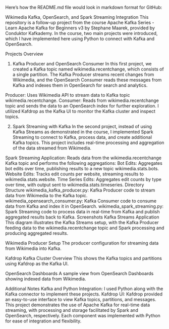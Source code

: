 
Here’s how the README.md file would look in markdown format for GitHub:

Wikimedia Kafka, OpenSearch, and Spark Streaming Integration
This repository is a follow-up project from the course Apache Kafka Series - Learn Apache Kafka for Beginners v3 by Stephane Maarek, provided by Conduktor Kafkademy. In the course, two main projects were introduced, which I have implemented here using Python to connect with Kafka and OpenSearch.

Projects Overview
1. Kafka Producer and OpenSearch Consumer
In this first project, we created a Kafka topic named wikimedia.recentchange, which consists of a single partition. The Kafka Producer streams recent changes from Wikimedia, and the OpenSearch Consumer reads these messages from Kafka and indexes them in OpenSearch for search and analytics.

Producer: Uses Wikimedia API to stream data to Kafka topic wikimedia.recentchange.
Consumer: Reads from wikimedia.recentchange topic and sends the data to an OpenSearch index for further exploration.
I utilized Kafdrop as the Kafka UI to monitor the Kafka cluster and inspect topics.

2. Spark Streaming with Kafka
In the second project, instead of using Kafka Streams as demonstrated in the course, I implemented Spark Streaming to connect to Kafka, process data, and create additional Kafka topics. This project includes real-time processing and aggregation of the data streamed from Wikimedia.

Spark Streaming Application: Reads data from the wikimedia.recentchange Kafka topic and performs the following aggregations:
Bot Edits: Aggregates bot edits over time, publishing results to a new topic wikimedia.stats.bots.
Website Edits: Tracks edit counts per website, streaming results to wikimedia.stats.website.
Time Series Edits: Aggregates edit counts by type over time, with output sent to wikimedia.stats.timeseries.
Directory Structure
wikimedia_kafka_producer.py: Kafka Producer code to stream data from Wikimedia to the Kafka topic.
wikimedia_opensearch_consumer.py: Kafka Consumer code to consume data from Kafka and index it in OpenSearch.
wikimedia_spark_streaming.py: Spark Streaming code to process data in real-time from Kafka and publish aggregated results back to Kafka.
Screenshots
Kafka Streams Application
This diagram illustrates the Kafka Streams setup, with the Kafka Producer feeding data to the wikimedia.recentchange topic and Spark processing and producing aggregated results.



Wikimedia Producer Setup
The producer configuration for streaming data from Wikimedia into Kafka.



Kafdrop Kafka Cluster Overview
This shows the Kafka topics and partitions using Kafdrop as the Kafka UI.



OpenSearch Dashboards
A sample view from OpenSearch Dashboards showing indexed data from Wikimedia.



Additional Notes
Kafka and Python Integration: I used Python along with the Kafka connector to implement these projects.
Kafdrop UI: Kafdrop provided an easy-to-use interface to view Kafka topics, partitions, and messages.
This project demonstrates the use of Apache Kafka for real-time data streaming, with processing and storage facilitated by Spark and OpenSearch, respectively. Each component was implemented with Python for ease of integration and flexibility.

